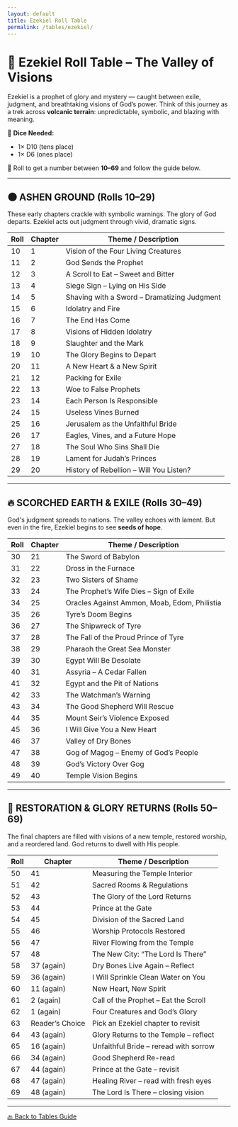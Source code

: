 ```yaml
---
layout: default
title: Ezekiel Roll Table
permalink: /tables/ezekiel/
---
```


# 🌋 Ezekiel Roll Table – The Valley of Visions

Ezekiel is a prophet of glory and mystery — caught between exile, judgment, and breathtaking visions of God’s power. Think of this journey as a trek across **volcanic terrain**: unpredictable, symbolic, and blazing with meaning.

🎲 **Dice Needed:**
- 1× D10 (tens place)
- 1× D6 (ones place)

📏 Roll to get a number between **10–69** and follow the guide below.

---

## 🌑 ASHEN GROUND (Rolls 10–29)
These early chapters crackle with symbolic warnings. The glory of God departs. Ezekiel acts out judgment through vivid, dramatic signs.

| Roll | Chapter | Theme / Description                          |
|------|---------|----------------------------------------------|
| 10   | 1       | Vision of the Four Living Creatures          |
| 11   | 2       | God Sends the Prophet                        |
| 12   | 3       | A Scroll to Eat – Sweet and Bitter           |
| 13   | 4       | Siege Sign – Lying on His Side               |
| 14   | 5       | Shaving with a Sword – Dramatizing Judgment  |
| 15   | 6       | Idolatry and Fire                             |
| 16   | 7       | The End Has Come                             |
| 17   | 8       | Visions of Hidden Idolatry                   |
| 18   | 9       | Slaughter and the Mark                       |
| 19   | 10      | The Glory Begins to Depart                   |
| 20   | 11      | A New Heart & a New Spirit                   |
| 21   | 12      | Packing for Exile                            |
| 22   | 13      | Woe to False Prophets                        |
| 23   | 14      | Each Person Is Responsible                   |
| 24   | 15      | Useless Vines Burned                         |
| 25   | 16      | Jerusalem as the Unfaithful Bride            |
| 26   | 17      | Eagles, Vines, and a Future Hope             |
| 27   | 18      | The Soul Who Sins Shall Die                  |
| 28   | 19      | Lament for Judah’s Princes                   |
| 29   | 20      | History of Rebellion – Will You Listen?      |

---

## 🔥 SCORCHED EARTH & EXILE (Rolls 30–49)
God's judgment spreads to nations. The valley echoes with lament. But even in the fire, Ezekiel begins to see **seeds of hope**.

| Roll | Chapter | Theme / Description                          |
|------|---------|----------------------------------------------|
| 30   | 21      | The Sword of Babylon                         |
| 31   | 22      | Dross in the Furnace                         |
| 32   | 23      | Two Sisters of Shame                         |
| 33   | 24      | The Prophet’s Wife Dies – Sign of Exile      |
| 34   | 25      | Oracles Against Ammon, Moab, Edom, Philistia |
| 35   | 26      | Tyre’s Doom Begins                           |
| 36   | 27      | The Shipwreck of Tyre                        |
| 37   | 28      | The Fall of the Proud Prince of Tyre         |
| 38   | 29      | Pharaoh the Great Sea Monster                |
| 39   | 30      | Egypt Will Be Desolate                       |
| 40   | 31      | Assyria – A Cedar Fallen                     |
| 41   | 32      | Egypt and the Pit of Nations                 |
| 42   | 33      | The Watchman’s Warning                       |
| 43   | 34      | The Good Shepherd Will Rescue                |
| 44   | 35      | Mount Seir’s Violence Exposed                |
| 45   | 36      | I Will Give You a New Heart                  |
| 46   | 37      | Valley of Dry Bones                          |
| 47   | 38      | Gog of Magog – Enemy of God’s People         |
| 48   | 39      | God’s Victory Over Gog                       |
| 49   | 40      | Temple Vision Begins                         |

---

## 💎 RESTORATION & GLORY RETURNS (Rolls 50–69)
The final chapters are filled with visions of a new temple, restored worship, and a reordered land. God returns to dwell with His people.

| Roll | Chapter | Theme / Description                          |
|------|---------|----------------------------------------------|
| 50   | 41      | Measuring the Temple Interior                |
| 51   | 42      | Sacred Rooms & Regulations                   |
| 52   | 43      | The Glory of the Lord Returns                |
| 53   | 44      | Prince at the Gate                           |
| 54   | 45      | Division of the Sacred Land                  |
| 55   | 46      | Worship Protocols Restored                   |
| 56   | 47      | River Flowing from the Temple                |
| 57   | 48      | The New City: “The Lord Is There”           |
| 58   | 37 (again) | Dry Bones Live Again – Reflect               |
| 59   | 36 (again) | I Will Sprinkle Clean Water on You           |
| 60   | 11 (again) | New Heart, New Spirit                       |
| 61   | 2 (again)  | Call of the Prophet – Eat the Scroll         |
| 62   | 1 (again)  | Four Creatures and God’s Glory              |
| 63   | Reader’s Choice | Pick an Ezekiel chapter to revisit        |
| 64   | 43 (again) | Glory Returns to the Temple – reflect        |
| 65   | 16 (again) | Unfaithful Bride – reread with sorrow        |
| 66   | 34 (again) | Good Shepherd Re-read                        |
| 67   | 44 (again) | Prince at the Gate – revisit                 |
| 68   | 47 (again) | Healing River – read with fresh eyes         |
| 69   | 48 (again) | The Lord Is There – closing vision           |

---
[🔙 Back to Tables Guide](/tables/)
